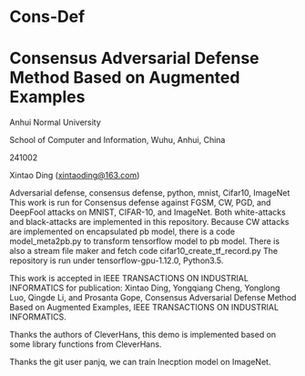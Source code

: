 # Cons-Def

# Consensus Adversarial Defense Method Based on Augmented Examples

Anhui Normal University

School of Computer and Information, Wuhu, Anhui, China

241002

Xintao Ding (xintaoding@163.com)

Adversarial defense, consensus defense, python, mnist, Cifar10, ImageNet
This work is run for Consensus defense against FGSM, CW, PGD, and DeepFool attacks on MNIST, CIFAR-10, and ImageNet.
Both white-attacks and black-attacks are implemented in this repository.
Because CW attacks are implemented on encapsulated pb model, there is a code model_meta2pb.py to transform tensorflow model to pb model.
There is also a stream file maker and fetch code cifar10_create_tf_record.py
The repository is run under tensorflow-gpu-1.12.0, Python3.5.

This work is accepted in IEEE TRANSACTIONS ON INDUSTRIAL INFORMATICS for publication:
Xintao Ding, Yongqiang Cheng, Yonglong Luo, Qingde Li, and Prosanta Gope, Consensus Adversarial Defense Method Based on Augmented Examples, IEEE TRANSACTIONS ON INDUSTRIAL INFORMATICS.

Thanks the authors of CleverHans, this demo is implemented based on some library functions from CleverHans.

Thanks the git user panjq, we can train Inecption model on ImageNet.
